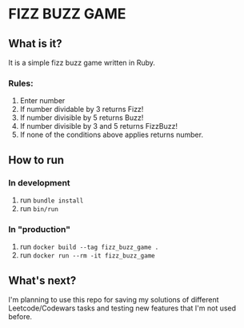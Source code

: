# FIZZ BUZZ GAME

## What is it?
It is a simple fizz buzz game written in Ruby.

### Rules:
1. Enter number
2. If number dividable by 3 returns Fizz!
3. If number divisible by 5 returns Buzz!
4. If number divisible by 3 and 5 returns FizzBuzz!
5. If none of the conditions above applies returns number.

## How to run

### In development
1. run `bundle install`
2. run `bin/run`

### In "production"
1. run `docker build --tag fizz_buzz_game .`
2. run `docker run --rm -it fizz_buzz_game`

## What's next?
I'm planning to use this repo for saving my solutions of different
Leetcode/Codewars tasks and testing new features that I'm not used before.
